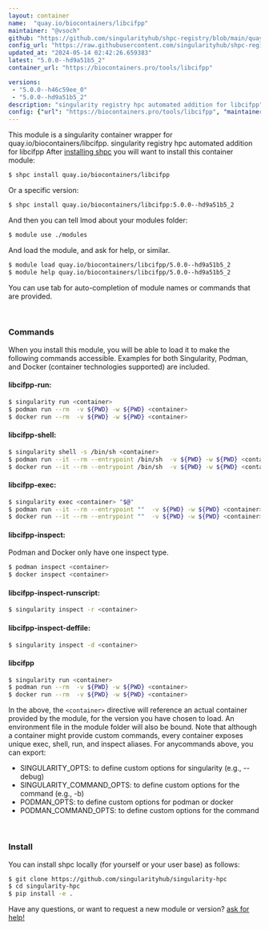 ```yaml
---
layout: container
name:  "quay.io/biocontainers/libcifpp"
maintainer: "@vsoch"
github: "https://github.com/singularityhub/shpc-registry/blob/main/quay.io/biocontainers/libcifpp/container.yaml"
config_url: "https://raw.githubusercontent.com/singularityhub/shpc-registry/main/quay.io/biocontainers/libcifpp/container.yaml"
updated_at: "2024-05-14 02:42:26.659383"
latest: "5.0.0--hd9a51b5_2"
container_url: "https://biocontainers.pro/tools/libcifpp"

versions:
 - "5.0.0--h46c59ee_0"
 - "5.0.0--hd9a51b5_2"
description: "singularity registry hpc automated addition for libcifpp"
config: {"url": "https://biocontainers.pro/tools/libcifpp", "maintainer": "@vsoch", "description": "singularity registry hpc automated addition for libcifpp", "latest": {"5.0.0--hd9a51b5_2": "sha256:f5870c8cea236d1e532de1024f55ec92a8b0b29cc2e4e55b2b5609cf42578cef"}, "tags": {"5.0.0--h46c59ee_0": "sha256:339abdd36e61aeb29221d0de8d0ceb05f96eec657ca3ffb0d4ba86cb568f2734", "5.0.0--hd9a51b5_2": "sha256:f5870c8cea236d1e532de1024f55ec92a8b0b29cc2e4e55b2b5609cf42578cef"}, "docker": "quay.io/biocontainers/libcifpp"}
---
```


This module is a singularity container wrapper for quay.io/biocontainers/libcifpp.
singularity registry hpc automated addition for libcifpp
After [installing shpc](#install) you will want to install this container module:


```bash
$ shpc install quay.io/biocontainers/libcifpp
```

Or a specific version:

```bash
$ shpc install quay.io/biocontainers/libcifpp:5.0.0--hd9a51b5_2
```

And then you can tell lmod about your modules folder:

```bash
$ module use ./modules
```

And load the module, and ask for help, or similar.

```bash
$ module load quay.io/biocontainers/libcifpp/5.0.0--hd9a51b5_2
$ module help quay.io/biocontainers/libcifpp/5.0.0--hd9a51b5_2
```

You can use tab for auto-completion of module names or commands that are provided.

<br>

### Commands

When you install this module, you will be able to load it to make the following commands accessible.
Examples for both Singularity, Podman, and Docker (container technologies supported) are included.

#### libcifpp-run:

```bash
$ singularity run <container>
$ podman run --rm  -v ${PWD} -w ${PWD} <container>
$ docker run --rm  -v ${PWD} -w ${PWD} <container>
```

#### libcifpp-shell:

```bash
$ singularity shell -s /bin/sh <container>
$ podman run --it --rm --entrypoint /bin/sh  -v ${PWD} -w ${PWD} <container>
$ docker run --it --rm --entrypoint /bin/sh  -v ${PWD} -w ${PWD} <container>
```

#### libcifpp-exec:

```bash
$ singularity exec <container> "$@"
$ podman run --it --rm --entrypoint ""  -v ${PWD} -w ${PWD} <container> "$@"
$ docker run --it --rm --entrypoint ""  -v ${PWD} -w ${PWD} <container> "$@"
```

#### libcifpp-inspect:

Podman and Docker only have one inspect type.

```bash
$ podman inspect <container>
$ docker inspect <container>
```

#### libcifpp-inspect-runscript:

```bash
$ singularity inspect -r <container>
```

#### libcifpp-inspect-deffile:

```bash
$ singularity inspect -d <container>
```



#### libcifpp

```bash
$ singularity run <container>
$ podman run --rm  -v ${PWD} -w ${PWD} <container>
$ docker run --rm  -v ${PWD} -w ${PWD} <container>
```


In the above, the `<container>` directive will reference an actual container provided
by the module, for the version you have chosen to load. An environment file in the
module folder will also be bound. Note that although a container
might provide custom commands, every container exposes unique exec, shell, run, and
inspect aliases. For anycommands above, you can export:

 - SINGULARITY_OPTS: to define custom options for singularity (e.g., --debug)
 - SINGULARITY_COMMAND_OPTS: to define custom options for the command (e.g., -b)
 - PODMAN_OPTS: to define custom options for podman or docker
 - PODMAN_COMMAND_OPTS: to define custom options for the command

<br>

### Install

You can install shpc locally (for yourself or your user base) as follows:

```bash
$ git clone https://github.com/singularityhub/singularity-hpc
$ cd singularity-hpc
$ pip install -e .
```

Have any questions, or want to request a new module or version? [ask for help!](https://github.com/singularityhub/singularity-hpc/issues)